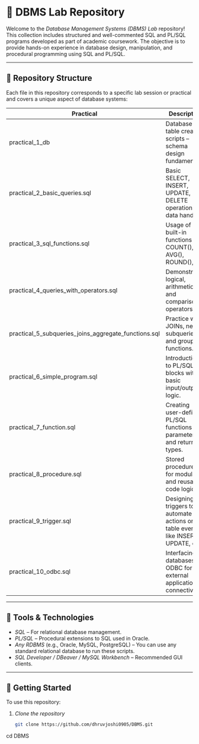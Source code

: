 # 📘 DBMS Lab Repository

Welcome to the *Database Management Systems (DBMS) Lab* repository! This collection includes structured and well-commented SQL and PL/SQL programs developed as part of academic coursework. The objective is to provide hands-on experience in database design, manipulation, and procedural programming using SQL and PL/SQL.

---

## 📂 Repository Structure

Each file in this repository corresponds to a specific lab session or practical and covers a unique aspect of database systems:

| Practical | Description |
|----------|-------------|
| practical_1_db | Database and table creation scripts – schema design fundamentals. |
| practical_2_basic_queries.sql | Basic SELECT, INSERT, UPDATE, DELETE operations for data handling. |
| practical_3_sql_functions.sql | Usage of SQL built-in functions like COUNT(), AVG(), ROUND(), etc. |
| practical_4_queries_with_operators.sql | Demonstrates logical, arithmetic, and comparison operators. |
| practical_5_subqueries_joins_aggregate_functions.sql | Practice with JOINs, nested subqueries, and group functions. |
| practical_6_simple_program.sql | Introduction to PL/SQL blocks with basic input/output logic. |
| practical_7_function.sql | Creating user-defined PL/SQL functions with parameters and return types. |
| practical_8_procedure.sql | Stored procedures for modular and reusable code logic. |
| practical_9_trigger.sql | Designing triggers to automate actions on table events like INSERT, UPDATE, etc. |
| practical_10_odbc.sql | Interfacing databases via ODBC for external application connectivity. |

---

## 🧪 Tools & Technologies

- *SQL* – For relational database management.
- *PL/SQL* – Procedural extensions to SQL used in Oracle.
- *Any RDBMS* (e.g., Oracle, MySQL, PostgreSQL) – You can use any standard relational database to run these scripts.
- *SQL Developer / DBeaver / MySQL Workbench* – Recommended GUI clients.

---

## 🚀 Getting Started

To use this repository:

1. *Clone the repository*
   ```bash
   git clone https://github.com/dhruvjoshi0905/DBMS.git
cd DBMS

